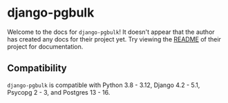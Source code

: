# django-pgbulk

Welcome to the docs for `django-pgbulk`! It doesn't appear that the author has created any docs for their project yet. Try viewing the [README](https://github.com/Opus10/django-pgbulk) of their project for documentation.

## Compatibility

`django-pgbulk` is compatible with Python 3.8 - 3.12, Django 4.2 - 5.1, Psycopg 2 - 3, and Postgres 13 - 16.

